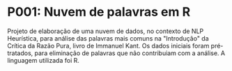 # P001: Nuvem de palavras em R

Projeto de elaboração de uma nuvem de dados, no contexto de NLP Heurística, para análise das palavras mais comuns na "Introdução" da Crítica da Razão Pura, livro de Immanuel Kant.
Os dados iniciais foram pré-tratados, para eliminação de palavras que não contribuiam com a análise.
A linguagem utilizada foi R.

